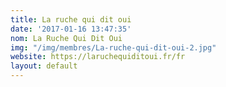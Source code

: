 ```yaml
---
title: La ruche qui dit oui
date: '2017-01-16 13:47:35'
nom: La Ruche Qui Dit Oui
img: "/img/membres/La-ruche-qui-dit-oui-2.jpg"
website: https://laruchequiditoui.fr/fr
layout: default
---
```

